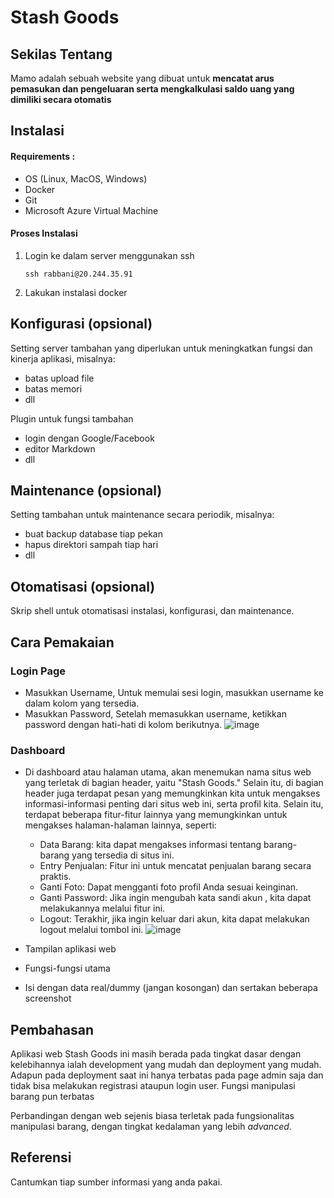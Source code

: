 # Stash Goods
## Sekilas Tentang
Mamo adalah sebuah website yang dibuat untuk **mencatat arus pemasukan dan pengeluaran serta mengkalkulasi saldo uang yang dimiliki secara otomatis**

## Instalasi

#### Requirements :
- OS (Linux, MacOS, Windows)
- Docker
- Git
- Microsoft Azure Virtual Machine

#### Proses Instalasi
1. Login ke dalam server menggunakan ssh
   ```
   ssh rabbani@20.244.35.91
   ```
2. Lakukan instalasi docker 


## Konfigurasi (opsional)

Setting server tambahan yang diperlukan untuk meningkatkan fungsi dan kinerja aplikasi, misalnya:
- batas upload file
- batas memori
- dll

Plugin untuk fungsi tambahan
- login dengan Google/Facebook
- editor Markdown
- dll


##  Maintenance (opsional)

Setting tambahan untuk maintenance secara periodik, misalnya:
- buat backup database tiap pekan
- hapus direktori sampah tiap hari
- dll


## Otomatisasi (opsional)

Skrip shell untuk otomatisasi instalasi, konfigurasi, dan maintenance.


## Cara Pemakaian
### Login Page
- Masukkan Username, Untuk memulai sesi login, masukkan username ke dalam kolom yang tersedia.
- Masukkan Password, Setelah memasukkan username, ketikkan password dengan hati-hati di kolom berikutnya.
![image](https://github.com/rad3nz/mamo-komdat/assets/133312076/8b3ee5e3-07f2-4c2d-ac8d-0b3eb56f5537)
### Dashboard
- Di dashboard atau halaman utama, akan menemukan nama situs web yang terletak di bagian header, yaitu "Stash Goods." Selain itu, di bagian header juga terdapat pesan yang memungkinkan kita untuk mengakses informasi-informasi penting dari situs web ini, serta profil kita. Selain itu, terdapat beberapa fitur-fitur lainnya yang memungkinkan untuk mengakses halaman-halaman lainnya, seperti:
    - Data Barang: kita dapat mengakses informasi tentang barang-barang yang tersedia di situs ini.
    - Entry Penjualan: Fitur ini untuk mencatat penjualan barang secara praktis.
    - Ganti Foto: Dapat mengganti foto profil Anda sesuai keinginan.
    - Ganti Password: Jika ingin mengubah kata sandi akun , kita dapat melakukannya melalui fitur ini.
    - Logout: Terakhir, jika ingin keluar dari akun, kita dapat melakukan logout melalui tombol ini.
![image](https://github.com/rad3nz/mamo-komdat/assets/133312076/ba44bf95-287c-482a-9fb1-e61803b7bbfe)

- Tampilan aplikasi web
- Fungsi-fungsi utama
- Isi dengan data real/dummy (jangan kosongan) dan sertakan beberapa screenshot


## Pembahasan

Aplikasi web Stash Goods ini masih berada pada tingkat dasar dengan kelebihannya ialah development yang mudah
dan deployment yang mudah. Adapun pada deployment saat ini hanya terbatas pada page admin saja dan tidak bisa
melakukan registrasi ataupun login user. Fungsi manipulasi barang pun terbatas

Perbandingan dengan web sejenis biasa terletak pada fungsionalitas manipulasi barang, dengan tingkat kedalaman yang lebih _advanced_.


## Referensi

Cantumkan tiap sumber informasi yang anda pakai.

